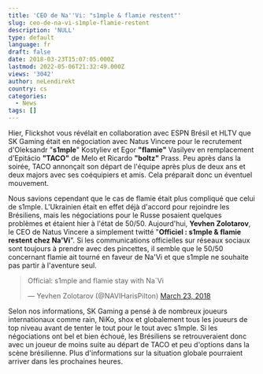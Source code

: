 ```yaml
---
title: 'CEO de Na''Vi: "s1mple & flamie restent"'
slug: ceo-de-na-vi-s1mple-flamie-restent
description: 'NULL'
type: default
language: fr
draft: false
date: 2018-03-23T15:07:05.000Z
lastmod: 2022-05-06T21:32:49.000Z
views: '3042'
author: neLendirekt
country: cs
categories:
  - News
tags: []
---
```

Hier, Flickshot vous révélait en collaboration avec ESPN Brésil et HLTV que SK Gaming était en négociation avec Natus Vincere pour le recrutement d'Oleksandr "**s1mple**" Kostyliev et Egor **"flamie"** Vasilyev en remplacement d'Epitácio **"TACO"** de Melo et Ricardo **"boltz"** Prass. Peu après dans la soirée, TACO annonçait son départ de l'équipe après plus de deux ans et deux majors avec ses coéquipiers et amis. Cela préparait donc un éventuel mouvement.

Nous savions cependant que le cas de flamie était plus compliqué que celui de s1mple. L'Ukrainien était en effet déjà d'accord pour rejoindre les Brésiliens, mais les négociations pour le Russe posaient quelques problèmes et étaient hier à l'état de 50/50\. Aujourd'hui, **Yevhen Zolotarov**‏, le CEO de Natus Vincere a simplement twitté "**Officiel : s1mple & flamie restent chez Na'Vi**". Si les communications officielles sur réseaux sociaux sont toujours à prendre avec des pincettes, il semble que le 50/50 concernant flamie ait tourné en faveur de Na'Vi et que s1mple ne souhaite pas partir à l'aventure seul.

> Official: s1mple and flamie stay with Na\`Vi
> 
> — Yevhen Zolotarov (@NAVIHarisPilton) [March 23, 2018](https://twitter.com/NAVIHarisPilton/status/977185277855879168?ref%5Fsrc=twsrc%5Etfw)

Selon nos informations, SK Gaming a pensé à de nombreux joueurs internationaux comme rain, NiKo, shox et globalement tous les joueurs de top niveau avant de tenter le tout pour le tout avec s1mple. Si les négociations ont bel et bien échoué, les Brésiliens se retrouveraient donc avec un joueur de moins suite au départ de TACO et peu d'options dans la scène brésilienne. Plus d'informations sur la situation globale pourraient arriver dans les prochaines heures.
